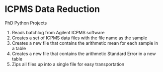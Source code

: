# ICPMS Data Reduction
PhD Python Projects 
1) Reads batchlog from Agilent ICPMS software
2) Creates a set of ICPMS data files with the file name as the sample
3) Creates a new file that contains the arithmetic mean for each sample in a table
3) Creates a new file that contains the arithmetic Standard Error in a new table
4) Zips all files up into a single file for easy transportation
